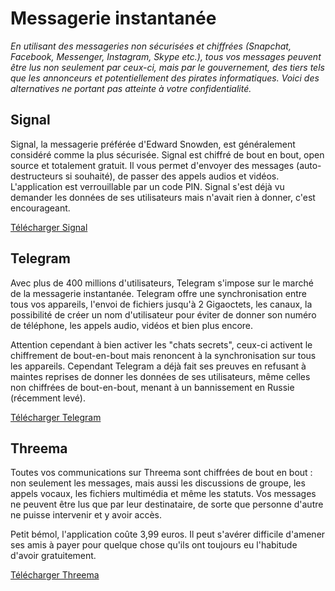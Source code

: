 # Messagerie instantanée

*En utilisant des messageries non sécurisées et chiffrées (Snapchat, Facebook, Messenger, Instagram, Skype etc.), tous vos messages peuvent être lus non seulement par ceux-ci, mais par le gouvernement, des tiers tels que les annonceurs et potentiellement des pirates informatiques. Voici des alternatives ne portant pas atteinte à votre confidentialité.*

## Signal

Signal, la messagerie préférée d'Edward Snowden, est généralement considéré comme la plus sécurisée. Signal est chiffré de bout en bout, open source et totalement gratuit. Il vous permet d'envoyer des messages (auto-destructeurs si souhaité), de passer des appels audios et vidéos. L'application est verrouillable par un code PIN. Signal s'est déjà vu demander les données de ses utilisateurs mais n'avait rien à donner, c'est encourageant.

[Télécharger Signal](https://signal.org/download/)

## Telegram

Avec plus de 400 millions d'utilisateurs, Telegram s'impose sur le marché de la messagerie instantanée. Telegram offre une synchronisation entre tous vos appareils, l'envoi de fichiers jusqu'à 2 Gigaoctets, les canaux, la possibilité de créer un nom d'utilisateur pour éviter de donner son numéro de téléphone, les appels audio, vidéos et bien plus encore. 

Attention cependant à bien activer les "chats secrets", ceux-ci activent le chiffrement de bout-en-bout mais renoncent à la synchronisation sur tous les appareils. Cependant Telegram a déjà fait ses preuves en refusant à maintes reprises de donner les données de ses utilisateurs, même celles non chiffrées de bout-en-bout, menant à un bannissement en Russie (récemment levé).

[Télécharger Telegram](https://telegram.org)

## Threema

Toutes vos communications sur Threema sont chiffrées de bout en bout : non seulement les messages, mais aussi les discussions de groupe, les appels vocaux, les fichiers multimédia et même les statuts. Vos messages ne peuvent être lus que par leur destinataire, de sorte que personne d'autre ne puisse intervenir et y avoir accès.

Petit bémol, l'application coûte 3,99 euros. Il peut s'avérer difficile d'amener ses amis à payer pour quelque chose qu'ils ont toujours eu l'habitude d'avoir gratuitement.

[Télécharger Threema](https://threema.ch/)
